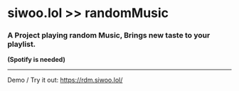 # siwoo.lol >> randomMusic
### A Project playing random Music, Brings new taste to your playlist.
**(Spotify is needed)**
***
Demo / Try it out: https://rdm.siwoo.lol/